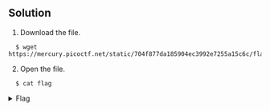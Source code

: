 ## Solution
 1. Download the file.
  ```
    $ wget https://mercury.picoctf.net/static/704f877da185904ec3992e7255a15c6c/flag
  ```
 2. Open the file.
  ```
    $ cat flag
  ```
  
   <details>
       <summary> Flag </summary>
  
         picoCTF{s4n1ty_v3r1f13d_1a94e0f9} 
  
   </details>
